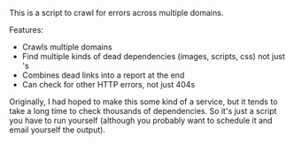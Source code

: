 This is a script to crawl for errors across multiple domains. 

Features:
* Crawls multiple domains
* Find multiple kinds of dead dependencies (images, scripts, css) not just <A>'s 
* Combines dead links into a report at the end
* Can check for other HTTP errors, not just 404s

Originally, I had hoped to make this some kind of a service, but it tends to take a long time to check thousands of dependencies.  So it's just a script you have to run yourself (although you probably want to schedule it and email yourself the output).